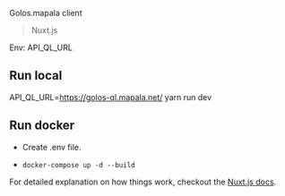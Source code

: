 Golos.mapala client

> Nuxt.js

Env:
  API_QL_URL
 
 
## Run local
API_QL_URL=https://golos-ql.mapala.net/ yarn run dev

## Run docker
* Create .env file.

* ```docker-compose up -d --build```

For detailed explanation on how things work, checkout the [Nuxt.js docs](https://github.com/nuxt/nuxt.js).
